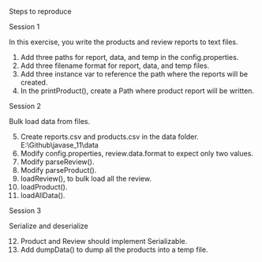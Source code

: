 Steps to reproduce

Session 1

In this exercise, you write the products and review reports to text files.

1. Add three paths for report, data, and temp in the config.properties.
2. Add three filename format for report, data, and temp files.
3. Add three instance var to reference the path where the reports will be created.
4. In the printProduct(), create a Path where product report will be written.

Session 2

Bulk load data from files.

5. Create reports.csv and products.csv in the data folder. E:\Github\javase_11\data
6. Modify config.properties, review.data.format to expect only two values.
7. Modify parseReview().
8. Modify parseProduct().
9. loadReview(), to bulk load all the review.
10. loadProduct().
11. loadAllData().   

Session 3

Serialize and deserialize


12. Product and Review should implement Serializable. 
13. Add dumpData() to dump all the products into a temp file.
